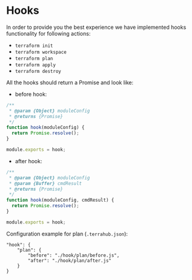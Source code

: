 # Hooks

In order to provide you the best experience we have implemented hooks functionality for following actions:

* `terraform init`
* `terraform workspace`
* `terraform plan`
* `terraform apply`
* `terraform destroy`

All the hooks should return a Promise and look like:

* before hook:

```javascript
/**
 * @param {Object} moduleConfig
 * @returns {Promise}
 */
function hook(moduleConfig) {
  return Promise.resolve();
}

module.exports = hook;
```

* after hook:

```javascript
/**
 * @param {Object} moduleConfig
 * @param {Buffer} cmdResult
 * @returns {Promise}
 */
function hook(moduleConfig, cmdResult) {
  return Promise.resolve();
}

module.exports = hook;
```

Configuration example for plan \(`.terrahub.json`\):

```text
"hook": {
    "plan": {
        "before": "./hook/plan/before.js",
        "after": "./hook/plan/after.js"
    }
}
```
